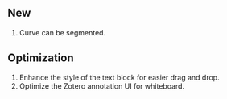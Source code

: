 ## New
1. Curve can be segmented.

## Optimization
1. Enhance the style of the text block for easier drag and drop.
2. Optimize the Zotero annotation UI for whiteboard.